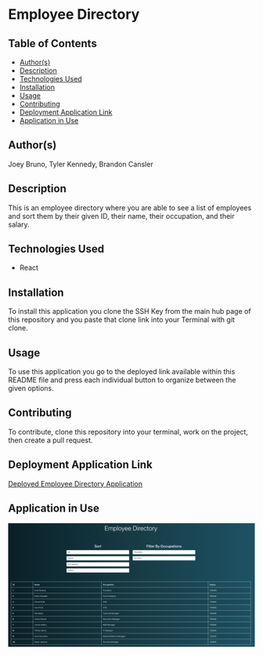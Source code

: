 # Employee Directory

## Table of Contents
* [Author(s)](#author(s))
* [Description](#description)
* [Technologies Used](#technologies-used)
* [Installation](#installation)
* [Usage](#usage)
* [Contributing](#contributing)
* [Deployment Application Link](#deployment-application-link)
* [Application in Use](#application-in-use)

## Author(s)
Joey Bruno, Tyler Kennedy, Brandon Cansler

## Description
This is an employee directory where you are able to see a list of employees and sort them by their given ID, their name, their occupation, and their salary. 

## Technologies Used
* React

## Installation
To install this application you clone the SSH Key from the main hub page of this repository and you paste that clone link into your Terminal with git clone.

## Usage
To use this application you go to the deployed link available within this README file and press each individual button to organize between the given options.

## Contributing
To contribute, clone this repository into your terminal, work on the project, then create a pull request.

## Deployment Application Link
[Deployed Employee Directory Application](https://brunojoey.github.io/user-directory-build/)

## Application in Use
![Employee Directory Application Image](public/user-directory-image.png)